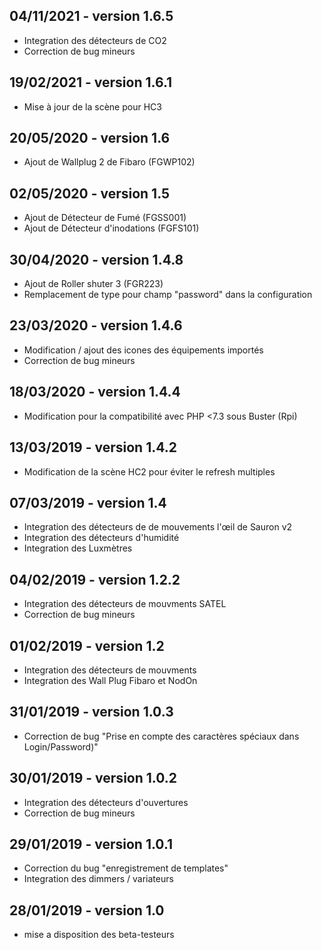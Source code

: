 **04/11/2021** - version 1.6.5
--
* Integration des détecteurs de CO2
* Correction de bug mineurs

**19/02/2021** - version 1.6.1
--
* Mise à jour de la scène pour HC3

**20/05/2020** - version 1.6
--
* Ajout de Wallplug 2 de Fibaro (FGWP102)

**02/05/2020** - version 1.5
--
* Ajout de Détecteur de Fumé (FGSS001)
* Ajout de Détecteur d'inodations (FGFS101)

**30/04/2020** - version 1.4.8
--
* Ajout de Roller shuter 3 (FGR223)
* Remplacement de type pour champ "password" dans la configuration

**23/03/2020** - version 1.4.6
--
* Modification / ajout des icones des équipements importés
* Correction de bug mineurs


**18/03/2020** - version 1.4.4
--
* Modification pour la compatibilité avec PHP <7.3 sous Buster (Rpi)


**13/03/2019** - version 1.4.2
--
* Modification de la scène HC2 pour éviter le refresh multiples


**07/03/2019** - version 1.4
--
* Integration des détecteurs de de mouvements l'œil de Sauron v2
* Integration des détecteurs d'humidité
* Integration des Luxmètres


**04/02/2019** - version 1.2.2
--
* Integration des détecteurs de mouvments SATEL
* Correction de bug mineurs


**01/02/2019** - version 1.2
--
* Integration des détecteurs de mouvments
* Integration des Wall Plug Fibaro et NodOn


**31/01/2019** - version 1.0.3
--
* Correction de bug "Prise en compte des caractères spéciaux dans Login/Password)"


**30/01/2019** - version 1.0.2
--
* Integration des détecteurs d'ouvertures
* Correction de bug mineurs


**29/01/2019** - version 1.0.1
--
* Correction du bug "enregistrement de templates"
* Integration des dimmers / variateurs


**28/01/2019** - version 1.0
--
* mise a disposition des beta-testeurs
